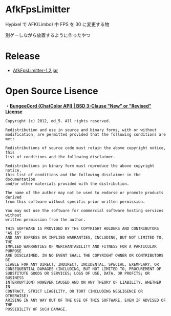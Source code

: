 # AfkFpsLimitter
Hypixel で AFK(Limbo) 中 FPS を 30 に変更する物

別ゲーしながら放置するように作ったやつ

# Release
- [AfkFpsLimitter-1.2.jar](https://github.com/SimplyRin/AfkFpsLimitter/releases/download/1.2/AfkFpsLimitter-1.2.jar)

# Open Source Lisence
**・[BungeeCord (ChatColor API) | BSD 3-Clause "New" or "Revised" License](https://github.com/SpigotMC/BungeeCord/blob/master/LICENSE)**
```
Copyright (c) 2012, md_5. All rights reserved.

Redistribution and use in source and binary forms, with or without
modification, are permitted provided that the following conditions are met:

Redistributions of source code must retain the above copyright notice, this
list of conditions and the following disclaimer.

Redistributions in binary form must reproduce the above copyright notice,
this list of conditions and the following disclaimer in the documentation
and/or other materials provided with the distribution.

The name of the author may not be used to endorse or promote products derived
from this software without specific prior written permission.

You may not use the software for commercial software hosting services without
written permission from the author.

THIS SOFTWARE IS PROVIDED BY THE COPYRIGHT HOLDERS AND CONTRIBUTORS "AS IS"
AND ANY EXPRESS OR IMPLIED WARRANTIES, INCLUDING, BUT NOT LIMITED TO, THE
IMPLIED WARRANTIES OF MERCHANTABILITY AND FITNESS FOR A PARTICULAR PURPOSE
ARE DISCLAIMED. IN NO EVENT SHALL THE COPYRIGHT OWNER OR CONTRIBUTORS BE
LIABLE FOR ANY DIRECT, INDIRECT, INCIDENTAL, SPECIAL, EXEMPLARY, OR
CONSEQUENTIAL DAMAGES (INCLUDING, BUT NOT LIMITED TO, PROCUREMENT OF
SUBSTITUTE GOODS OR SERVICES; LOSS OF USE, DATA, OR PROFITS; OR BUSINESS
INTERRUPTION) HOWEVER CAUSED AND ON ANY THEORY OF LIABILITY, WHETHER IN
CONTRACT, STRICT LIABILITY, OR TORT (INCLUDING NEGLIGENCE OR OTHERWISE)
ARISING IN ANY WAY OUT OF THE USE OF THIS SOFTWARE, EVEN IF ADVISED OF THE
POSSIBILITY OF SUCH DAMAGE.
```
